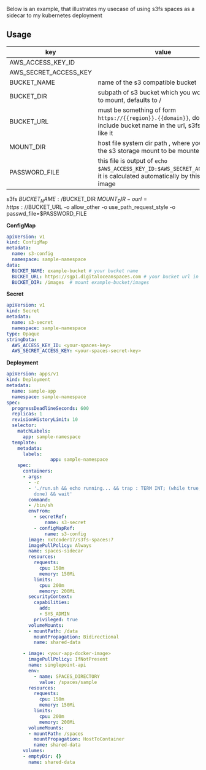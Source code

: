 Below is an example, that illustrates my usecase of using s3fs spaces as a sidecar to my kubernetes deployment

## Usage

| key                   | value                                                                                                                         |
| --------------------- | ----------------------------------------------------------------------------------------------------------------------------- |
| AWS_ACCESS_KEY_ID     |                                                                                                                               |
| AWS_SECRET_ACCESS_KEY |                                                                                                                               |
| BUCKET_NAME           | name of the s3 compatible bucket                                                                                              |
| BUCKET_DIR            | subpath of s3 bucket which you would like to mount, defaults to /                                                             |
| BUCKET_URL            | must be something of form `https://{{region}}.{{domain}}`, don't include bucket name in the url, s3fs does not like it        |
| MOUNT_DIR             | host file system dir path , where you want the s3 storage mount to be mounted                                                 |
| PASSWORD_FILE         | this file is output of  `echo $AWS_ACCESS_KEY_ID:$AWS_SECRET_ACCESS_KEY`, it is calculated automatically by this docker image |

s3fs $BUCKET_NAME:/$BUCKET_DIR $MOUNT_DIR -o url=https://$BUCKET_URL -o allow_other -o use_path_request_style -o passwd_file=$PASSWORD_FILE

**ConfigMap**
```yaml
apiVersion: v1
kind: ConfigMap
metadata:
  name: s3-config
  namespace: sample-namespace
data:
  BUCKET_NAME: example-bucket # your bucket name
  BUCKET_URL: https://sgp1.digitaloceanspaces.com # your bucket url in the same format
  BUCKET_DIR: /images  # mount example-bucket/images
```

**Secret**
```yaml
apiVersion: v1
kind: Secret
metadata:
  name: s3-secret
  namespace: sample-namespace
type: Opaque
stringData:
  AWS_ACCESS_KEY_ID: <your-spaces-key>
  AWS_SECRET_ACCESS_KEY: <your-spaces-secret-key>
```

**Deployment**
```yaml
apiVersion: apps/v1
kind: Deployment
metadata:
  name: sample-app
  namespace: sample-namespace
spec:
  progressDeadlineSeconds: 600
  replicas: 1
  revisionHistoryLimit: 10
  selector:
    matchLabels:
      app: sample-namespace
  template:
    metadata:
      labels:
				app: sample-namespace
    spec:
      containers:
      - args:
        - -c
        - './run.sh && echo running... && trap : TERM INT; (while true; do sleep 10;
          done) && wait'
        command:
        - /bin/sh
        envFrom:
          - secretRef:
              name: s3-secret
          - configMapRef:
              name: s3-config
        image: nxtcoder17/s3fs-spaces:7
        imagePullPolicy: Always
        name: spaces-sidecar
        resources:
          requests:
            cpu: 150m
            memory: 150Mi
          limits:
            cpu: 200m
            memory: 200Mi
        securityContext:
          capabilities:
            add:
            - SYS_ADMIN
          privileged: true
        volumeMounts:
        - mountPath: /data
          mountPropagation: Bidirectional
          name: shared-data

      - image: <your-app-docker-image>
        imagePullPolicy: IfNotPresent
        name: singlepoint-api
        env:
          - name: SPACES_DIRECTORY
            value: /spaces/sample
        resources:
          requests:
            cpu: 150m
            memory: 150Mi
          limits:
            cpu: 200m
            memory: 200Mi
        volumeMounts:
        - mountPath: /spaces
          mountPropagation: HostToContainer
          name: shared-data
      volumes:
      - emptyDir: {}
        name: shared-data
```
